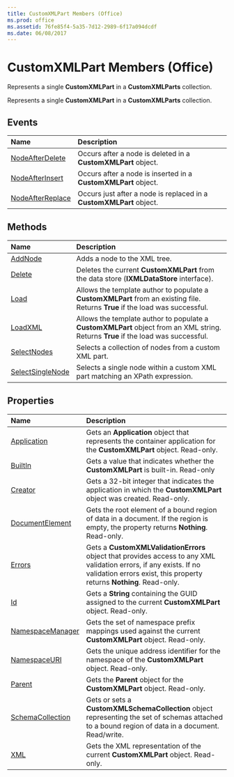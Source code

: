 ```yaml
---
title: CustomXMLPart Members (Office)
ms.prod: office
ms.assetid: 76fe85f4-5a35-7d12-2989-6f17a094dcdf
ms.date: 06/08/2017
---
```



# CustomXMLPart Members (Office)
Represents a single  **CustomXMLPart** in a **CustomXMLParts** collection.

Represents a single  **CustomXMLPart** in a **CustomXMLParts** collection.


## Events



|**Name**|**Description**|
|:-----|:-----|
|[NodeAfterDelete](../../Office.CustomXMLPart.NodeAfterDelete.md)|Occurs after a node is deleted in a  **CustomXMLPart** object.|
|[NodeAfterInsert](../../Office.CustomXMLPart.NodeAfterInsert.md)|Occurs after a node is inserted in a  **CustomXMLPart** object.|
|[NodeAfterReplace](../../Office.CustomXMLPart.NodeAfterReplace.md)|Occurs just after a node is replaced in a  **CustomXMLPart** object.|

## Methods



|**Name**|**Description**|
|:-----|:-----|
|[AddNode](../../Office.CustomXMLPart.AddNode.md)|Adds a node to the XML tree.|
|[Delete](../../Office.CustomXMLPart.Delete.md)|Deletes the current  **CustomXMLPart** from the data store (**IXMLDataStore** interface).|
|[Load](../../Office.CustomXMLPart.Load.md)|Allows the template author to populate a  **CustomXMLPart** from an existing file. Returns **True** if the load was successful.|
|[LoadXML](../../Office.CustomXMLPart.LoadXML.md)|Allows the template author to populate a  **CustomXMLPart** object from an XML string. Returns **True** if the load was successful.|
|[SelectNodes](../../Office.CustomXMLPart.SelectNodes.md)|Selects a collection of nodes from a custom XML part.|
|[SelectSingleNode](../../Office.CustomXMLPart.SelectSingleNode.md)|Selects a single node within a custom XML part matching an XPath expression.|

## Properties



|**Name**|**Description**|
|:-----|:-----|
|[Application](../../Office.CustomXMLPart.Application.md)|Gets an  **Application** object that represents the container application for the **CustomXMLPart** object. Read-only.|
|[BuiltIn](../../Office.CustomXMLPart.BuiltIn.md)|Gets a value that indicates whether the  **CustomXMLPart** is built-in. Read-only|
|[Creator](../../Office.CustomXMLPart.Creator.md)|Gets a 32-bit integer that indicates the application in which the  **CustomXMLPart** object was created. Read-only.|
|[DocumentElement](../../Office.CustomXMLPart.DocumentElement.md)|Gets the root element of a bound region of data in a document. If the region is empty, the property returns  **Nothing**. Read-only.|
|[Errors](../../Office.CustomXMLPart.Errors.md)|Gets a  **CustomXMLValidationErrors** object that provides access to any XML validation errors, if any exists. If no validation errors exist, this property returns **Nothing**. Read-only.|
|[Id](../../Office.CustomXMLPart.Id.md)|Gets a  **String** containing the GUID assigned to the current **CustomXMLPart** object. Read-only.|
|[NamespaceManager](../../Office.CustomXMLPart.NamespaceManager.md)|Gets the set of namespace prefix mappings used against the current  **CustomXMLPart** object. Read-only.|
|[NamespaceURI](../../Office.CustomXMLPart.NamespaceURI.md)|Gets the unique address identifier for the namespace of the  **CustomXMLPart** object. Read-only.|
|[Parent](../../Office.CustomXMLPart.Parent.md)|Gets the  **Parent** object for the **CustomXMLPart** object. Read-only.|
|[SchemaCollection](../../Office.CustomXMLPart.SchemaCollection.md)|Gets or sets a  **CustomXMLSchemaCollection** object representing the set of schemas attached to a bound region of data in a document. Read/write.|
|[XML](../../Office.CustomXMLPart.XML.md)|Gets the XML representation of the current  **CustomXMLPart** object. Read-only.|

